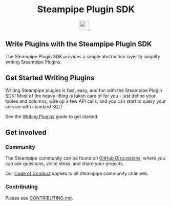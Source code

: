 <p align="center">
    <h1 align="center">Steampipe Plugin SDK</h1>
</p>

<p align="center">
  <a aria-label="Steampipe logo" href="https://steampipe.io">
    <img src="https://steampipe.io/images/steampipe_logo_wordmark_padding.svg" height="28">
  </a>
  &nbsp;
  <a aria-label="License" href="LICENSE">
    <img alt="" src="https://img.shields.io/static/v1?label=license&message=Apache 2.0&style=for-the-badge&labelColor=777777&color=F3F1F0">
  </a>
</p>

## Write Plugins with the Steampipe Plugin SDK

The Steampipe Plugin SDK provides a simple abstraction layer to simplify writing Steampipe Plugins.

## Get Started Writing Plugins

Writing Steampipe plugins is fast, easy, and fun with the Steampipe Plugin SDK! Most of the heavy lifting is taken care of for you - just define your tables and columns, wire up a few API calls, and you can start to query your service with standard SQL!

See the [Writing Plugins](https://steampipe.io/docs/develop/writing-plugins) guide to get started.

## Get involved

### Community

The Steampipe community can be found on [GitHub Discussions](https://github.com/turbot/steampipe/discussions), where you can ask questions, voice ideas, and share your projects.

Our [Code of Conduct](https://github.com/turbot/steampipe/blob/main/CODE_OF_CONDUCT.md) applies to all Steampipe community channels.

### Contributing

Please see [CONTRIBUTING.md](https://github.com/turbot/steampipe/blob/main/CONTRIBUTING.md).
